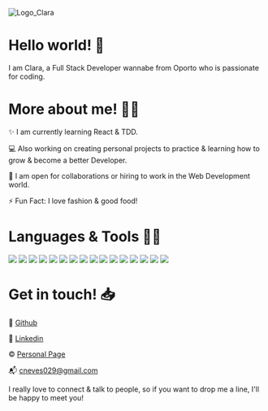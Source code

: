 ![Logo_Clara](https://user-images.githubusercontent.com/68746923/98958113-d988a600-24f9-11eb-8ba8-f3fa489bc384.png)

# Hello world! 👋

I am Clara, a Full Stack Developer wannabe from Oporto who is passionate for coding.

# More about me! :blonde_woman: 

✨ I am currently learning React & TDD.

💻 Also working on creating personal projects to practice & learning how to grow & become a better Developer.

🤝 I am open for collaborations or hiring to work in the Web Development world.

⚡️ Fun Fact: I love fashion & good food!

# Languages & Tools :woman_technologist:

![](https://img.shields.io/badge/CODE-HTML5-informational?style=flat&logo=<LOGO_NAME>&logoColor=white&color=2bbc8a)
![](https://img.shields.io/badge/CODE-CSS3-informational?style=flat&logo=<LOGO_NAME>&logoColor=white&color=2bbc8a)
![](https://img.shields.io/badge/CODE-BOOTSTRAP-informational?style=flat&logo=<LOGO_NAME>&logoColor=white&color=2bbc8a)
![](https://img.shields.io/badge/CODE-JAVASCRIPT-informational?style=flat&logo=<LOGO_NAME>&logoColor=white&color=2bbc8a)
![](https://img.shields.io/badge/CODE-jQuery-informational?style=flat&logo=<LOGO_NAME>&logoColor=white&color=2bbc8a)
![](https://img.shields.io/badge/CODE-JAVA-informational?style=flat&logo=<LOGO_NAME>&logoColor=white&color=2bbc8a)
![](https://img.shields.io/badge/CODE-PHP-informational?style=flat&logo=<LOGO_NAME>&logoColor=white&color=2bbc8a)
![](https://img.shields.io/badge/CODE-MYSQL-informational?style=flat&logo=<LOGO_NAME>&logoColor=white&color=2bbc8a)
![](https://img.shields.io/badge/WordPress-Joomla-informational?style=flat&logo=<LOGO_NAME>&logoColor=white&color=2bbc8a)
![](https://img.shields.io/badge/EDITORS-VSCode-informational?style=flat&logo=<LOGO_NAME>&logoColor=white&color=2bbc8a)
![](https://img.shields.io/badge/EDITORS-Eclipse-informational?style=flat&logo=<LOGO_NAME>&logoColor=white&color=2bbc8a)
![](https://img.shields.io/badge/EDITORS-NetBeans-informational?style=flat&logo=<LOGO_NAME>&logoColor=white&color=2bbc8a)
![](https://img.shields.io/badge/MANAGEMENT-Airtable-informational?style=flat&logo=<LOGO_NAME>&logoColor=white&color=2bbc8a)
![](https://img.shields.io/badge/MANAGEMENT-Trello-informational?style=flat&logo=<LOGO_NAME>&logoColor=white&color=2bbc8a)
![](https://img.shields.io/badge/MANAGEMENT-Gantt-informational?style=flat&logo=<LOGO_NAME>&logoColor=white&color=2bbc8a)
![](https://img.shields.io/badge/AGILE-Scrum-informational?style=flat&logo=<LOGO_NAME>&logoColor=white&color=2bbc8a)

# Get in touch! 📥

🧰 [Github](https://github.com/Clara-Sousa-Neves)

🔎 [Linkedin](https://www.linkedin.com/in/clarasousaneves-webdeveloper/)

©️ [Personal Page](https://clara-sousa-neves.github.io/ClaraPersonalPage.github.io/)

📬 cneves029@gmail.com

I really love to connect & talk to people, so if you want to drop me a line, I'll be happy to meet you! 

